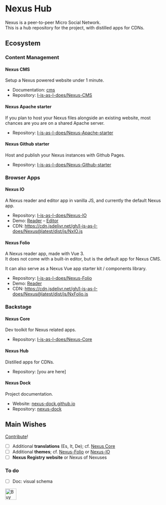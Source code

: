 # Nexus Hub

Nexus is a peer-to-peer Micro Social Network.  
This is a hub repository for the project, with distilled apps for CDNs.  

## Ecosystem

### Content Management

#### Nexus CMS

Setup a Nexus powered website under 1 minute.  

- Documentation: [cms](https://nexus-dock.github.io/docs/cms/)  
- Repository: <a href="https://github.com/I-is-as-I-does/Nexus-CMS" target="_blank">I-is-as-I-does/Nexus-CMS</a>

#### Nexus Apache starter

If you plan to host your Nexus files alongside an existing website, most chances are you are on a shared Apache server. 

- Repository: <a href="https://github.com/I-is-as-I-does/Nexus-Apache-starter" target="_blank">I-is-as-I-does/Nexus-Apache-starter</a>  

#### Nexus Github starter

Host and publish your Nexus instances with Github Pages. 

- Repository: <a href="https://github.com/I-is-as-I-does/Nexus-Github-starter" target="_blank">I-is-as-I-does/Nexus-Github-starter</a>

### Browser Apps

#### Nexus IO

A Nexus reader and editor app in vanilla JS, and currently the default Nexus app.  
 
- Repository: <a href="https://github.com/I-is-as-I-does/Nexus-IO" target="_blank">I-is-as-I-does/Nexus-IO</a>
- Demo: <a href="https://nexus-dock.github.io/demo/nx-io/" target="_blank">Reader</a> – <a href="https://nexus-dock.github.io/demo/nx-io/?new" target="_blank">Editor</a>  
- CDN: <a href="https://cdn.jsdelivr.net/gh/I-is-as-I-does/Nexus@latest/dist/js/NxIO.js" target="_blank">https://cdn.jsdelivr.net/gh/I-is-as-I-does/Nexus@latest/dist/js/NxIO.js</a> 
 
#### Nexus Folio

A Nexus reader app, made with Vue 3.  
It does not come with a built-in editor, but is the default app for Nexus CMS.  

It can also serve as a Nexus Vue app starter kit / components library.  

- Repository: <a href="https://github.com/I-is-as-I-does/Nexus-Folio" target="_blank">I-is-as-I-does/Nexus-Folio</a>
- Demo: <a href="https://nexus-dock.github.io/demo/nx-folio" target="_blank">Reader</a> 
- CDN: <a href="https://cdn.jsdelivr.net/gh/I-is-as-I-does/Nexus@latest/dist/js/NxFolio.js" target="_blank">https://cdn.jsdelivr.net/gh/I-is-as-I-does/Nexus@latest/dist/js/NxFolio.js</a> 

### Backstage

#### Nexus Core

Dev toolkit for Nexus related apps.  

- Repository: <a href="https://github.com/I-is-as-I-does/Nexus-Core" target="_blank">I-is-as-I-does/Nexus-Core</a> 

#### Nexus Hub

Distilled apps for CDNs.

- Repository: [you are here]

#### Nexus Dock

Project documentation.

- Website: <a href="https://nexus-dock.github.io" target="_blank">nexus-dock.github.io</a>
- Repository: <a href="https://github.com/nexus-dock/nexus-dock.github.io" target="_blank">nexus-dock</a>

## Main Wishes

[Contribute](./CONTRIBUTING.md)!

- [ ] Additional **translations** (Es, It, De); cf. [Nexus Core](https://github.com/I-is-as-I-does/Nexus-Core)  
- [ ] Additional **themes**; cf. [Nexus-Folio](https://github.com/I-is-as-I-does/Nexus-Folio) or [Nexus-IO](https://github.com/I-is-as-I-does/Nexus-IO)
- [ ] **Nexus Registry website** or Nexus of Nexuses

### To do

- [ ] Doc: visual schema

<a href='https://ko-fi.com/I2I17EOYP' target='_blank'><img height='36' style='border:0px;height:36px;' src='https://cdn.ko-fi.com/cdn/kofi2.png?v=3' border='0' alt='Buy Me a Coffee at ko-fi.com' /></a>